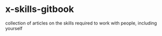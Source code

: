 # x-skills-gitbook
collection of articles on the skills required to work with people, including yourself
